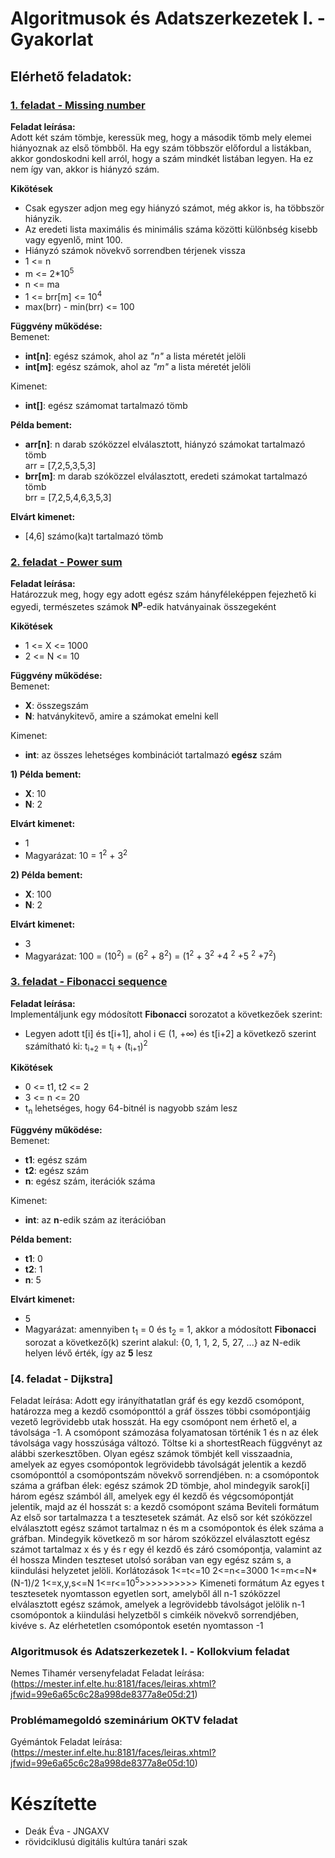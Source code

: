 # Algoritmusok és Adatszerkezetek I. - Gyakorlat

## Elérhető feladatok:
### [1. feladat - Missing number](https://github.com/DeakEva/Algoritmusok/raw/main/teszt.py)
**Feladat leírása:**<br>
Adott két szám tömbje, keressük meg, hogy a második tömb mely elemei hiányoznak az első tömbből.
Ha egy szám többször előfordul a listákban, akkor gondoskodni kell arról, hogy a szám mindkét listában legyen. Ha ez nem így van, akkor is hiányzó szám.

**Kikötések**
- Csak egyszer adjon meg egy hiányzó számot, még akkor is, ha többször hiányzik.
- Az eredeti lista maximális és minimális száma közötti különbség kisebb vagy egyenlő, mint 100.
- Hiányzó számok növekvő sorrendben térjenek vissza
- 1 <= n
- m <= 2*10<sup>5</sup>
- n <= ma
- 1 <= brr[m] <= 10<sup>4</sup>
- max(brr) - min(brr) <= 100

**Függvény működése:**<br>
Bemenet:
- **int[n]**: egész számok, ahol az *"n"* a lista méretét jelöli
- **int[m]**: egész számok, ahol az *"m"* a lista méretét jelöli

Kimenet:
- **int[]**: egész számomat tartalmazó tömb

**Példa bement:**
- **arr[n]**: n darab szóközzel elválasztott, hiányzó számokat tartalmazó tömb<br>arr = [7,2,5,3,5,3]
- **brr[m]**: m darab szóközzel elválasztott, eredeti számokat tartalmazó tömb<br>brr = [7,2,5,4,6,3,5,3]

**Elvárt kimenet:**<br>
- [4,6] számo(ka)t tartalmazó tömb


### [2. feladat - Power sum](https://github.com/)
**Feladat leírása:**<br>
Határozzuk meg, hogy egy adott egész szám hányféleképpen fejezhető ki egyedi, természetes számok **N<sup>p</sup>**-edik hatványainak összegeként

**Kikötések**
- 1 <= X <= 1000
- 2 <= N <= 10

**Függvény működése:**<br>
Bemenet:
- **X**: összegszám
- **N**: hatványkitevő, amire a számokat emelni kell

Kimenet:
- **int**: az összes lehetséges kombinációt tartalmazó **egész** szám

**1) Példa bement:**
- **X**: 10
- **N**: 2

**Elvárt kimenet:**<br>
- 1
- Magyarázat: 10 = 1<sup>2</sup> + 3<sup>2</sup>

**2) Példa bement:**
- **X**: 100
- **N**: 2

**Elvárt kimenet:**<br>
- 3
- Magyarázat: 100 = (10<sup>2</sup>) = (6<sup>2</sup> + 8<sup>2</sup>) = (1<sup>2</sup> + 3<sup>2</sup> +4 <sup>2</sup> +5 <sup>2</sup> +7<sup>2</sup>)

### [3. feladat - Fibonacci sequence](https://github.com/)
**Feladat leírása:**<br>
Implementáljunk egy módosított **Fibonacci** sorozatot a következőek szerint:<br>
- Legyen adott t[i] és t[i+1], ahol i ∈ (1, +∞) és t[i+2] a következő szerint számítható ki:
t<sub>i+2</sub> = t<sub>i</sub> + (t<sub>i+1</sub>)<sup>2</sup>

**Kikötések**
- 0 <= t1, t2 <= 2
- 3 <= n <= 20
- t<sub>n</sub> lehetséges, hogy 64-bitnél is nagyobb szám lesz

**Függvény működése:**<br>
Bemenet:
- **t1**: egész szám
- **t2**: egész szám
- **n**: egész szám, iterációk száma

Kimenet:
- **int**: az **n**-edik szám az iterációban

**Példa bement:**
- **t1**: 0
- **t2**: 1
- **n**: 5

**Elvárt kimenet:**<br>
- 5
- Magyarázat: amennyiben t<sub>1</sub> = 0 és t<sub>2</sub> = 1, akkor a módosított **Fibonacci** sorozat a következő(k) szerint alakul: {0, 1, 1, 2, 5, 27, ...} az N-edik helyen lévő érték, így az **5** lesz

### [4. feladat - Dijkstra]
Feladat leírása: Adott egy irányíthatatlan gráf és egy kezdő csomópont, határozza meg a kezdő csomóponttól a gráf összes többi csomópontjáig vezető legrövidebb utak hosszát. Ha egy csomópont nem érhető el, a távolsága -1. A csomópont számozása folyamatosan történik 1 és n az élek távolsága vagy hosszúsága változó.
Töltse ki a shortestReach függvényt az alábbi szerkesztőben. Olyan egész számok tömbjét kell visszaadnia, amelyek az egyes csomópontok legrövidebb távolságát jelentik a kezdő csomóponttól a csomópontszám növekvő sorrendjében.
n: a csomópontok száma a gráfban
élek: egész számok 2D tömbje, ahol mindegyik sarok[i] három egész számból áll, amelyek egy él kezdő és végcsomópontját jelentik, majd az él hosszát
s: a kezdő csomópont száma
Beviteli formátum
Az első sor tartalmazza t a tesztesetek számát.
Az első sor két szóközzel elválasztott egész számot tartalmaz n és m a csomópontok és élek száma a gráfban.
Mindegyik következő m sor három szóközzel elválasztott egész számot tartalmaz x és y és r egy él kezdő és záró csomópontja, valamint az él hossza
Minden teszteset utolsó sorában van egy egész szám s, a kiindulási helyzetet jelöli.
Korlátozások
1<=t<=10
2<=n<=3000
1<=m<=N*(N-1)/2
1<=x,y,s<=N
1<=r<=10<sup>5</sup>>>>>>>>>>>
Kimeneti formátum
Az egyes t tesztesetek nyomtasson egyetlen sort, amelyből áll n-1 szóközzel elválasztott egész számok, amelyek a legrövidebb távolságot jelölik n-1 csomópontok a kiindulási helyzetből s cimkéik növekvő sorrendjében, kivéve s.
Az elérhetetlen csomópontok esetén nyomtasson -1





### Algoritmusok és Adatszerkezetek I. - Kollokvium feladat 
Nemes Tihamér versenyfeladat
Feladat leírása: (https://mester.inf.elte.hu:8181/faces/leiras.xhtml?jfwid=99e6a65c6c28a998de8377a8e05d:21) 

### Problémamegoldó szeminárium OKTV feladat
Gyémántok
Feladat leírása: (https://mester.inf.elte.hu:8181/faces/leiras.xhtml?jfwid=99e6a65c6c28a998de8377a8e05d:10)


# Készítette
- Deák Éva - JNGAXV
- rövidciklusú digitális kultúra tanári szak
